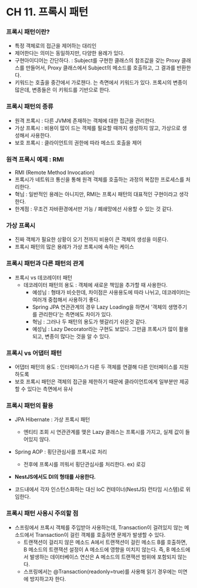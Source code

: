 # CH 11. 프록시 패턴

### 프록시 패턴이란?
- 특정 객체로의 접근을 제어하는 대리인
- 제어한다는 의미는 동일하지만, 다양한 용례가 있다.
- 구현아이디어는 간단하다. : Subject를 구현한 클래스의 참조값을 갖는 Proxy 클래스를 만들어서, Proxy 클래스에서 Subject의 메소드를 호출하고, 그 결과를 반환한다.
- 키워드는 호출을 중간에서 가로챈다. 는 측면에서 키워드가 있다. 프록시의 변종이 많은데, 변종들은 이 키워드를 기반으로 한다.

### 프록시 패턴의 종류
- 원격 프록시 : 다른 JVM에 존재하는 객체에 대한 접근을 관리한다.
- 가상 프록시 : 비용이 많이 드는 객체를 필요할 때까지 생성하지 않고, 가상으로 생성해서 사용한다.
- 보호 프록시 : 클라이언트의 권한에 따라 메소드 호출을 제어

### 원격 프록시 예제 : RMI
- RMI (Remote Method Invocation)
- 프록시가 네트워크 통신을 통해 원격 객체를 호출하는 과정의 복잡한 프로세스를 처리한다.
- 혁님 : 일반적인 용례는 아니지만, RMI는 프록시 패턴의 대표적인 구현이라고 생각한다.
- 한계점 : 무조건 자바환경에서만 가능 / 폐쇄망에선 사용할 수 있는 것 같다.


### 가상 프록시
- 진짜 객체가 필요한 상황이 오기 전까지 비용이 큰 객체의 생성을 미룬다.
- 프록시 패턴의 많은 용례가 가상 프록시에 속하는 케이스

### 프록시 패턴과 다른 패턴의 관계
- 프록시 vs 데코레이터 패턴
  - 데코레이터 패턴의 용도 : 객체에 새로운 책임을 추가할 때 사용한다.
    - 예성님 : 형태가 비슷한데, 차이점은 사용용도에 따라 나뉘고, 데코레이터는 여러개 중첩해서 사용하기 좋다.
    - Spring JPA 연관관계의 경우 Lazy Loading을 하면서 '객체의 생명주기를 관리한다'는 측면에도 차이가 있다.
    - 혁님 : 그러나 두 패턴의 용도가 헷갈리기 쉬운것 같다.
    - 예성님 : Lazy Decorator라는 구현도 보았다.
  그만큼 프록시가 많이 활용되고, 변종이 많다는 것을 알 수 있다. 

### 프록시 vs 어댑터 패턴
- 어댑터 패턴의 용도 : 인터페이스가 다른 두 객체를 연결해 다른 인터페이스를 지원하도록
- 보호 프록시 패턴은 객체의 접근을 제한하기 때문에 클라이언트에게 일부분만 제공할 수 있다는 측면에서 유사


### 프록시 패턴의 활용
- JPA Hibernate : 가상 프록시 패턴
  - 엔티티 조회 시 연관관계를 맺은 Lazy 클래스는 프록시를 가지고, 실제 값이 들어있지 않다.

- Spring AOP : 횡단관심사를 프록시로 처리
  - 전후에 프록시를 끼워서 횡단관심사를 처리한다. ex) 로깅

+ **NestJS에서도 DI의 형태를 사용한다.**
- 코드내에서 각자 인스턴스화하는 대신 IoC 컨테이너(NestJS) 런타임 시스템)로 위임한다.

### 프록시 패턴 사용시 주의할 점
- 스프링에서 프록시 객체를 주입받아 사용하는데, Transaction이 걸려있지 않는 메소드에서 Transaction이 걸린 객체를 호출하면 문제가 발생할 수 있다.
  - 트랜잭션이 걸리지 않은 메소드 A에서 트랜잭션이 걸린 메소드 B를 호출하면, B 메소드의 트랜잭션 설정이 A 메소드에 영향을 미치지 않는다. 즉, B 메소드에서 발생하는 데이터베이스 연산은 A 메소드의 트랜잭션 범위에 포함되지 않는다.
  - 스프링에서는 @Transaction(readonly=true)를 사용해 읽기 경우에는 미연에 방지하고자 한다.
